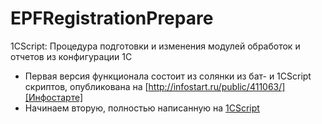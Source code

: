 # EPFRegistrationPrepare
1CScript: Процедура подготовки и изменения модулей обработок и отчетов из конфигурации 1С
- Первая версия функционала состоит из солянки из бат- и 1CScript скриптов, опубликована на [http://infostart.ru/public/411063/][Инфостарте]
- Начинаем вторую, полностью написанную на <a href="http://oscript.io">1CScript</a>
